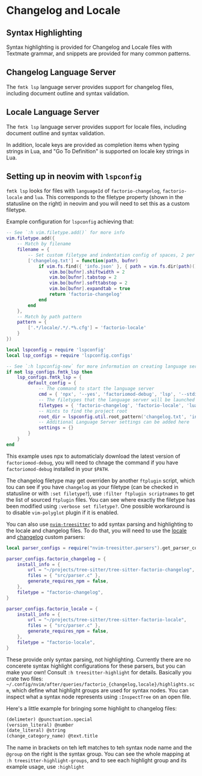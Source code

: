 # Changelog and Locale

## Syntax Highlighting

Syntax highlighting is provided for Changelog and Locale files with Textmate grammar, and snippets are provided for many common patterns.

## Changelog Language Server

The `fmtk lsp` language server provides support for changelog files, including document outline and syntax validation.

## Locale Language Server

The `fmtk lsp` language server provides support for locale files, including document outline and syntax validation.

In addition, locale keys are provided as completion items when typing strings in Lua, and "Go To Definition" is supported on locale key strings in Lua.

## Setting up in neovim with `lspconfig`

`fmtk lsp` looks for files with `languageId` of `factorio-changelog`, `factorio-locale` and `lua`. This corresponds to the filetype property (shown in the statusline on the right) in neovim and you will need to set this as a custom filetype.

Example configuration for `lspconfig` achieving that:

```lua
-- See `:h vim.filetype.add()` for more info
vim.filetype.add({
    -- Match by filename
    filename = {
        -- Set custom filetype and indentation config of spaces, 2 per indent
        ['changelog.txt'] = function(path, bufnr)
            if vim.fs.find({ 'info.json' }, { path = vim.fs.dir(path)() }) then
                vim.bo[bufnr].shiftwidth = 2
                vim.bo[bufnr].tabstop = 2
                vim.bo[bufnr].softtabstop = 2
                vim.bo[bufnr].expandtab = true
                return 'factorio-changelog'
            end
        end
    },
    -- Match by path pattern
    pattern = {
        ['.*/locale/.*/.*%.cfg'] = 'factorio-locale'
    }
})

local lspconfig = require 'lspconfig'
local lsp_configs = require 'lspconfig.configs'

-- See `:h lspconfig-new` for more information on creating language server configs
if not lsp_configs.fmtk_lsp then
    lsp_configs.fmtk_lsp = {
        default_config = {
            -- The command to start the language server
            cmd = { 'npx', '--yes', 'factoriomod-debug', 'lsp', '--stdio' },
            -- The filetypes that the language server will be launched for
            filetypes = { 'factorio-changelog', 'factorio-locale', 'lua' },
            -- Hints to find the project root
            root_dir = lspconfig.util.root_pattern('changelog.txt', 'info.json'),
            -- Additional Language Server settings can be added here
            settings = {}
        }
    }
end
```

This example uses npx to automaticlaly download the latest version of `factoriomod-debug`, you will need to chnage the command if you have `factoriomod-debug` installed in your `$PATH`.

The changelog filetype may get overriden by another `ftplugin` script, which tou can see if you have `changelog` as your filetype (can be checked in statusline or with `:set filetype?`), use `:filter ftplugin scriptnames` to get the list of sourced `ftplugin` files. You can see where exactly the filetype has been modified using `:verbose set filetype?`. One possible workaround is to disable `vim-polyglot` plugin if it is enabled.

You can also use [`nvim-treesitter`](https://github.com/nvim-treesitter/nvim-treesitter) to add syntax parsing and highlighting to the locale and changelog files. To do that, you will need to use the [locale](https://github.com/JohnTheCoolingFan/tree-sitter-factorio-locale) and [changelog](https://github.com/JohnTheCoolingFan/tree-sitter-factorio-changelog) custom parsers:

```lua
local parser_configs = require("nvim-treesitter.parsers").get_parser_configs()

parser_configs.factorio_changelog = {
    install_info = {
        url = "~/projects/tree-sitter/tree-sitter-factorio-changelog",
        files = { "src/parser.c" },
        generate_requires_npm = false,
    },
    filetype = "factorio-changelog",
}

parser_configs.factorio_locale = {
    install_info = {
        url = "~/projects/tree-sitter/tree-sitter-factorio-locale",
        files = { "src/parser.c" },
        generate_requires_npm = false,
    },
    filetype = "factorio-locale",
}
```

These provide only syntax parsing, not highlighting. Currently there are no concerete syntax highlight configurations for these parsers, but you can make your own! Consult `:h treesitter-highlight` for details. Basically you crate two files: `~/.config/nvim/after/queries/factorio_{changelog,locale}/highlights.scm`, which define what highlight groups are used for syntax nodes. You can inspect what a syntax node represents using `:InspectTree` on an open file.

Here's a little example for bringing some highlight to changelog files:
```scm
(delimeter) @punctuation.special
(version_literal) @number
(date_literal) @string
(change_category_name) @text.title
```

The name in brackets on teh left matches to teh syntax node name and the `@group` on the right is the syntax group. You can see the whole mapping at `:h treesitter-highlight-groups`, and to see each highlight group and its example usage, use `:highlight`
